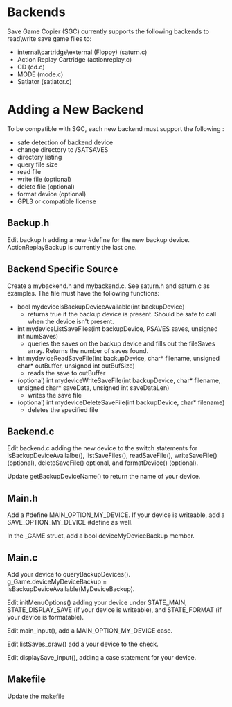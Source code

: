 # Backends
Save Game Copier (SGC) currently supports the following backends to read\write save game files to:
* internal\cartridge\external (Floppy) (saturn.c)
* Action Replay Cartridge (actionreplay.c)
* CD (cd.c)
* MODE (mode.c)
* Satiator (satiator.c)

# Adding a New Backend
To be compatible with SGC, each new backend must support the following :
* safe detection of backend device
* change directory to /SATSAVES
* directory listing
* query file size
* read file
* write file (optional)
* delete file (optional)
* format device (optional)
* GPL3 or compatible license

## Backup.h
Edit backup.h adding a new #define for the new backup device. ActionReplayBackup is currently the last one.

## Backend Specific Source
Create a mybackend.h and mybackend.c. See saturn.h and saturn.c as examples. The file must have the following functions:

* bool mydeviceIsBackupDeviceAvailable(int backupDevice)
  * returns true if the backup device is present. Should be safe to call when the device isn't present.
* int mydeviceListSaveFiles(int backupDevice, PSAVES saves, unsigned int numSaves)
  * queries the saves on the backup device and fills out the fileSaves array. Returns the number of saves found.
* int mydeviceReadSaveFile(int backupDevice, char* filename, unsigned char* outBuffer, unsigned int outBufSize)
  * reads the save to outBuffer
* (optional) int mydeviceWriteSaveFile(int backupDevice, char* filename, unsigned char* saveData, unsigned int saveDataLen)
  * writes the save file
* (optional) int mydeviceDeleteSaveFile(int backupDevice, char* filename)
  * deletes the specified file

## Backend.c
Edit backend.c adding the new device to the switch statements for isBackupDeviceAvailalbe(), listSaveFiles(), readSaveFile(), writeSaveFile() (optional), deleteSaveFile() optional, and formatDevice() (optional).

Update getBackupDeviceName() to return the name of your device.

## Main.h
Add a #define MAIN_OPTION_MY_DEVICE. If your device is writeable, add a SAVE_OPTION_MY_DEVICE #define as well.

In the _GAME struct, add a bool deviceMyDeviceBackup member.

## Main.c
Add your device to queryBackupDevices(). g_Game.deviceMyDeviceBackup = isBackupDeviceAvailable(MyDeviceBackup).

Edit initMenuOptions() adding your device under STATE_MAIN, STATE_DISPLAY_SAVE (if your device is writeable), and STATE_FORMAT (if your device is formatable).

Edit main_input(), add a MAIN_OPTION_MY_DEVICE case.

Edit listSaves_draw() add a your device to the check.

Edit displaySave_input(), adding a case statement for your device.

## Makefile
Update the makefile
